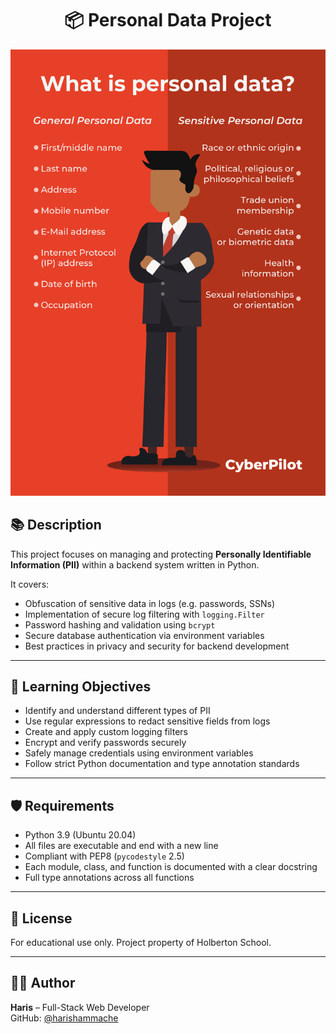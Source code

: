 <h1 align="center">📦 Personal Data Project</h1>
<div align="center">
    <img src="./img/téléchargement.png" alt="Personal Data Project">
</div>

## 📚 Description

This project focuses on managing and protecting **Personally Identifiable Information (PII)** within a backend system written in Python.

It covers:
- Obfuscation of sensitive data in logs (e.g. passwords, SSNs)
- Implementation of secure log filtering with `logging.Filter`
- Password hashing and validation using `bcrypt`
- Secure database authentication via environment variables
- Best practices in privacy and security for backend development

---

## 🧠 Learning Objectives

- Identify and understand different types of PII
- Use regular expressions to redact sensitive fields from logs
- Create and apply custom logging filters
- Encrypt and verify passwords securely
- Safely manage credentials using environment variables
- Follow strict Python documentation and type annotation standards

---

## 🛡️ Requirements

- Python 3.9 (Ubuntu 20.04)
- All files are executable and end with a new line
- Compliant with PEP8 (`pycodestyle` 2.5)
- Each module, class, and function is documented with a clear docstring
- Full type annotations across all functions

---

## 📄 License

For educational use only. Project property of Holberton School.

---

## 👨‍💻 Author

**Haris** – Full-Stack Web Developer  
GitHub: [@harishammache](https://github.com/harishammache)

